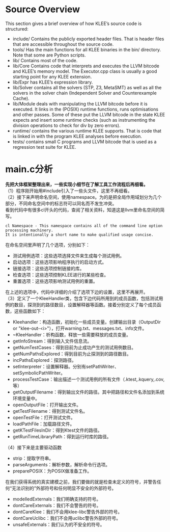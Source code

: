 # Source Overview
This section gives a brief overview of how KLEE’s source code is structured:

- include/ Contains the publicly exported header files. That is header files that are accessible throughout the source code.
- tools/ Has the main functions for all KLEE binaries in the bin/ directory. Note that some are Python scripts.
- lib/ Contains most of the code.
- lib/Core Contains code that interprets and executes the LLVM bitcode and KLEE’s memory model. The Executor.cpp class is usually a good starting point for any KLEE extension.
- lib/Expr has KLEE’s expression library.
- lib/Solver contains all the solvers (STP, Z3, MetaSMT) as well as all the solvers in the solver chain (Independent Solver and Counterexample Cache).
- lib/Module deals with manipulating the LLVM bitcode before it is executed. It links in the (POSIX) runtime functions, runs optimisations and other passes. Some of these put the LLVM bitcode in the state KLEE expects and insert some runtime checks (such as instrumenting the division operations to check for div by zero errors).
- runtime/ contains the various runtime KLEE supports. That is code that is linked in with the program KLEE analyses before execution.
- tests/ contains small C programs and LLVM bitcode that is used as a regression test suite for KLEE.

# main.c分析
__先把大体框架整理出来，一些实现小细节在了解工具工作流程后再细看。__</br>
（1）程序刚开始用#include引入了一些头文件，这里不再细看。</br>
（2）接下来声明命名空间，使用namespace。为的是把全局作用域划分为几个部分，不同命名空间中的标志符可以同名而不发生冲突。</br>
看到代码中有很多cl开头的代码，查阅了相关资料，知道这是llvm里命名空间的简写。

```
cl Namespace - This namespace contains all of the command line option processing machinery.
It is intentionally a short name to make qualified usage concise.
```

在命名空间里声明了几个选项，分别如下：</br>
- 测试用例选项：这些选项选择文件来生成每个测试用例。</br>
- 启动选项：这些选项影响程序执行的启动方式。</br>
- 链接选项：这些选项控制链接的库。</br>
- 检查选项：这些选项控制KLEE进行的某些检查。</br>
- 重置选项：这些选项影响测试用例的重置。</br>

在上述的选项中，代码中详细的介绍了选项下边的设置，这里不再展开。</br>
（3）定义了一个KleeHandler类，包含下边代码所用到的成员函数，包括测试用例的数目，探测到的路径数目，设置解释器等函数。接着分别定义了每个成员函数，这些函数如下：</br>

- Kleehandler：构造函数，初始化一些成员变量。创建输出目录（OutputDir or "klee-out-\<i\>"），打开warning.txt、messages.txt、info文件。
- ~KleeHandler：析构函数，释放一些需要释放的成员变量。
- getInfoStream：得到输入文件信息流。
- getNumTestCases：得到目前为止成功产生的测试用例数目。
- getNumPathsExplored：得到目前为止探测到的路径数目。
- incPathsExplored：探测路径。
- setInterpreter：设置解释器。分别有setPathWriter、setSymbolicPathWriter。
- processTestCase：输出描述一个测试用例的所有文件（.ktest,.kquery,.cov,等）
- getOutputFilename：得到输出文件的路径。其中把路径和文件名添加到系统环境变量中。
- openOutputFile：打开输出文件。
- getTestFilename：得到测试文件名。
- openTestFile：打开测试文件。
- loadPathFile：加载路径文件。
- getKTestFilesInDir：得到Ktest文件的路径。
- getRunTimeLibraryPath：得到运行时库的路径。

（4）接下来是主要驱动函数</br>

- strip：提取字符串。
- parseArguments：解析参数，解析命令行选项。
- preparePOSIX：为POSIX做准备工作。

在我们获得系统的真实建模之前，我们要做的就是检查未定义的符号，并警告任何“无法识别的”外部符号和任何明显不安全的外部符号。</br>

- modelledExternals：我们明确支持的符号。
- dontCareExternals：我们不会警告的符号。
- dontCareKlee：我们不会用klee-libc警告外部的符号。
- dontCareUclibc：我们不会用uclibc警告外部的符号。
- unsafeExternals：我们认为的不安全的符号。

